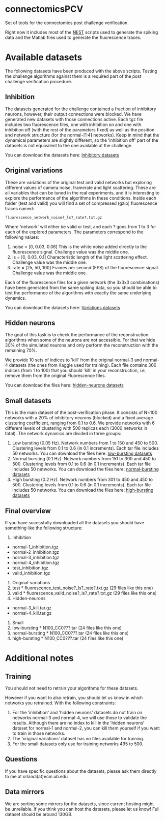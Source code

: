 connectomicsPCV
===============

Set of tools for the connectomics post challenge verification.

Right now it includes most of the [NEST](http://www.nest-initiative.org/) scripts used to generate the spiking data and the Matlab files used to generate the fluorescence traces.

Available datasets
==================
The following datasets have been produced with the above scripts. Testing the challenge algorithms against them is a required part of the post challenge verification procedure.

Inhibition
----------
The datasets generated for the challenge contained a fraction of inhibitory neurons, however, their output connections were blocked. We have generated new datasets with those connections active. Each tgz file includes two fluorescence files, one with inhibition on and one with inhibition off (with the rest of the parameters fixed) as well as the position and network structure (for the normal-[1:4] networks). Keep in mind that the dynamical parameters are slightly different, so the 'inhibition off' part of the datasets is not equivalent to the one available at the challenge.

You can download the datasets here:
[Inhibitory datasets](https://drive.google.com/folderview?id=0B9paVWGXEHk_MW01OW5yUm9HUm8&usp=drive_web)

Original variations
-------------------
These are variations of the original test and valid networks but exploring different values of camera noise, framerate and light scattering. These are all variables that can be tuned in the real experiments, and it is interesting to explore the performance of the algorithms in these conditions.
Inside each folder (test and valid) you will find a set of compressed (gzip) fluorescence traces named:

    fluorescence_network_noise?_ls?_rate?.txt.gz

Where 'network' will either be valid or test, and each ? goes from 1 to 3 for each of the explored parameters. The parameters correspond to the following values:

1. noise = [0, 0.03, 0.06] This is the white noise added directly to the fluorescence signal. Challenge value was the middle one.
2. ls = [0, 0.03, 0.1] Characteristic length of the light scattering effect. Challenge value was the middle one.
3. rate = [25, 50, 100] Frames per second (FPS) of the fluorescence signal. Challenge value was the middle one.

Each of the fluorescence files for a given network (the 3x3x3 combinations) have been generated from the same spiking data, so you should be able to test the performance of the algorithms with exactly the same underlying dynamics.

You can download the datasets here:
[Variations datasets](https://drive.google.com/folderview?id=0B9paVWGXEHk_a1NvY3JtX1VXcHc&usp=drive_web)


Hidden neurons
--------------
The goal of this task is to check the performance of the reconstruction
algorithms when some of the neurons are not accessible. For that we hide
30% of the simulated neurons and only perform the reconstruction with
the remaining 70%.

We provide 10 sets of indices to 'kill' from the original normal-3 and
normal-4 datasets (the ones from Kaggle used for training). Each
file contains 300 indices (from 1 to 100) that you should 'kill' in your
reconstruction, i.e, remove them from the original Fluorescence files.

You can download the files here:
[hidden-neurons datasets](https://drive.google.com/folderview?id=0B9paVWGXEHk_VzdKR1ZtYm50TUE&usp=sharing)


Small datasets
--------------
This is the main dataset of the post-verification phase. It consists of N=100 networks with a 20% of inhibitory neurons (blocked) and a fixed average clustering coefficient, ranging from 0.1 to 0.6. We provide networks with 6 different levels of clustering with 500 replicas each (3000 networks in total). The network dynamics are divided in three groups: 

1. Low bursting (0.05 Hz). Network numbers from 1 to 150 and 450 to 500. Clustering levels from 0.1 to 0.6 (in 0.1 increments). Each tar file includes 50 networks. You can download the files here:
  [low-bursting datasets](https://www.dropbox.com/sh/78py9ldfatxu7lv/AABm0Fa6scBRqhxEwU0pX2w2a?dl=0)
2. Normal bursting (0.1 Hz). Network numbers from 151 to 300 and 450 to 500. Clustering levels from 0.1 to 0.6 (in 0.1 increments). Each tar file includes 50 networks. You can download the files here:
  [normal-bursting datasets](https://mega.co.nz/#F!pMogDQhR!XO7zattDsoyNJ7JQ9dzGQg)
3. High bursting (0.2 Hz). Network numbers from 301 to 450 and 450 to 500. Clustering levels from 0.1 to 0.6 (in 0.1 increments). Each tar file includes 50 networks. You can download the files here:
  [high-bursting datasets](https://drive.google.com/folderview?id=0B9paVWGXEHk_Zi11WWUzVjc5b1k&usp=sharing)

Final overview
--------------
If you have sucessfully downloaded all the datasets you should have something like the following structure:

1. Inhibition
  * normal-1_inhibition.tgz
  * normal-2_inhibition.tgz
  * normal-3_inhibition.tgz
  * normal-4_inhibition.tgz
  * test_inhibition.tgz
  * valid_inhibition.tgz
1. Original-variations
  1. test
    * fluorescence_test_noise?_ls?_rate?.txt.gz (29 files like this one)
  1. valid
    * fluorescence_valid_noise?_ls?_rate?.txt.gz (29 files like this one)
1. Hidden-neurons
  * normal-3_kill.tar.gz
  * normal-4_kill.tar.gz
1. Small
  1. low-bursting
    * N100_CC0?_?_?.tar (24 files like this one)
  1. normal-bursting
    * N100_CC0?_?_?.tar (24 files like this one)
  1. high-bursting
    * N100_CC0?_?_?.tar (24 files like this one)

Additional notes
================

Training
--------
You should not need to retrain your algorithms for these datasets. 

However if you want to also retrain, you should let us know in which networks you retrained. With the following constraints:
1. For the 'inhibition' and 'hidden neurons' datasets do not train on networks normal-3 and normal-4, we will use those to validate the results. Although there are no index to kill in the 'hidden neurons' dataset for normal-1 and normal-2, you can kill them yourself if you want to train in those networks.
2. The 'original variations' dataset has no files available for training.
3. For the small datasets only use for training networks 495 to 500.

Questions
---------
If you have specific questions about the datasets, please ask them directly to me at orlandi(at)ecm.ub.edu

Data mirrors
------------
We are sorting some mirrors for the datasets, since current hosting might be unreliable. If you think you can host the datasets, please let us know! Full dataset should be around 130GB.



